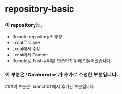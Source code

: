 # repository-basic

### 이 repository는,
* Remote repository의 생성
* Local로 Clone
* Local에서 수정
* Local에서 Commit
* Remote로 Push
###를 연습하기 위해 만들어졌습니다.

### 이 부분은 'Colaborator'가 추가로 수정한 부분입니다.

###이 부분은 'branch01'에서 추가된 부분입니다.
